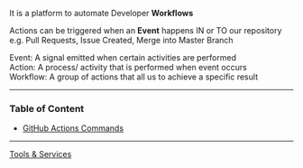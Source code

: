 It is a platform to automate Developer **Workflows**  

Actions can be triggered when an **Event** happens IN or TO our repository  
e.g. Pull Requests, Issue Created, Merge into Master Branch

Event: A signal emitted when certain activities are performed  
Action: A process/ activity that is performed when event occurs  
Workflow: A group of actions that all us to achieve a specific result  

---

### Table of Content

- [GitHub Actions Commands](GitHub%20Actions%20Commands.md)

---

[Tools & Services](../Tools%20&%20Services.md)